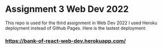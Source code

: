 # Assignment 3 Web Dev 2022
This repo is used for the third assignment in Web Dev 2022
I used Heroku deployment instead of Github Pages. 
Here is the lastest deployment: 
### https://bank-of-react-web-dev.herokuapp.com/